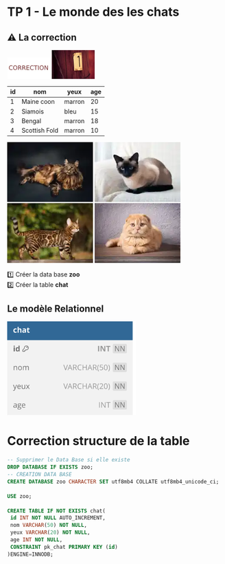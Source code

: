 # TP 1 - Le monde des les chats
## :warning: La correction
<img src="../img/c.webp" width="100"> <img src="../img/number/one.webp" width="100">    
  
| id | nom | yeux | age |
|---|---|---|---|
| 1 | Maine coon | marron | 20 |
| 2 | Siamois | bleu | 15 |
| 3 | Bengal | marron | 18 |
| 4 | Scottish Fold | marron | 10 |
  
![maincoon](/img/tp1/maincoon.webp)
![siamois](/img/tp1/siamois.webp)
![bengal](/img/tp1/bengal.webp)
![scottish](/img/tp1/scottish.webp)

:one: Créer la data base **zoo**  
:two: Créer la table **chat**  
## Le modèle Relationnel
<img src="../img/db-svg/chat.svg" width="300">

# Correction structure de la table

```sql
-- Supprimer le Data Base si elle existe
DROP DATABASE IF EXISTS zoo;
-- CREATION DATA BASE
CREATE DATABASE zoo CHARACTER SET utf8mb4 COLLATE utf8mb4_unicode_ci;

USE zoo;

CREATE TABLE IF NOT EXISTS chat(
 id INT NOT NULL AUTO_INCREMENT,
 nom VARCHAR(50) NOT NULL,
 yeux VARCHAR(20) NOT NULL,
 age INT NOT NULL,
 CONSTRAINT pk_chat PRIMARY KEY (id)
)ENGINE=INNODB;
```
